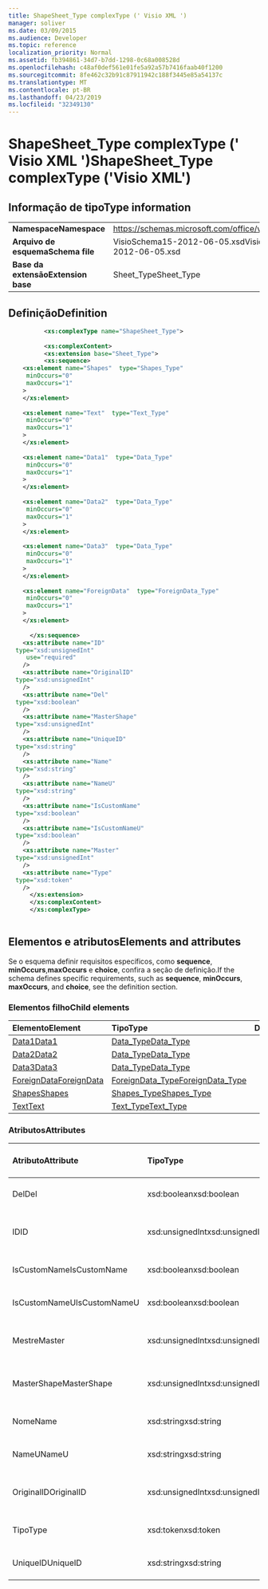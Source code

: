 ```yaml
---
title: ShapeSheet_Type complexType (' Visio XML ')
manager: soliver
ms.date: 03/09/2015
ms.audience: Developer
ms.topic: reference
localization_priority: Normal
ms.assetid: fb394861-34d7-b7dd-1298-0c68a008528d
ms.openlocfilehash: c48af0def561e01fe5a92a57b7416faab40f1200
ms.sourcegitcommit: 8fe462c32b91c87911942c188f3445e85a54137c
ms.translationtype: MT
ms.contentlocale: pt-BR
ms.lasthandoff: 04/23/2019
ms.locfileid: "32349130"
---
```

# <a name="shapesheettype-complextype-visio-xml"></a><span data-ttu-id="676b0-102">ShapeSheet_Type complexType (' Visio XML ')</span><span class="sxs-lookup"><span data-stu-id="676b0-102">ShapeSheet_Type complexType ('Visio XML')</span></span>

## <a name="type-information"></a><span data-ttu-id="676b0-103">Informação de tipo</span><span class="sxs-lookup"><span data-stu-id="676b0-103">Type information</span></span>

|||
|:-----|:-----|
|<span data-ttu-id="676b0-104">**Namespace**</span><span class="sxs-lookup"><span data-stu-id="676b0-104">**Namespace**</span></span> <br/> |https://schemas.microsoft.com/office/visio/2011/1/core  <br/> |
|<span data-ttu-id="676b0-105">**Arquivo de esquema**</span><span class="sxs-lookup"><span data-stu-id="676b0-105">**Schema file**</span></span> <br/> |<span data-ttu-id="676b0-106">VisioSchema15-2012-06-05.xsd</span><span class="sxs-lookup"><span data-stu-id="676b0-106">VisioSchema15-2012-06-05.xsd</span></span>  <br/> |
|<span data-ttu-id="676b0-107">**Base da extensão**</span><span class="sxs-lookup"><span data-stu-id="676b0-107">**Extension base**</span></span> <br/> |<span data-ttu-id="676b0-108">Sheet_Type</span><span class="sxs-lookup"><span data-stu-id="676b0-108">Sheet_Type</span></span>  <br/> |
   
## <a name="definition"></a><span data-ttu-id="676b0-109">Definição</span><span class="sxs-lookup"><span data-stu-id="676b0-109">Definition</span></span>

```XML
          <xs:complexType name="ShapeSheet_Type">
          
          <xs:complexContent>
          <xs:extension base="Sheet_Type">
          <xs:sequence>
    <xs:element name="Shapes"  type="Shapes_Type"
     minOccurs="0"
     maxOccurs="1"
    >
    </xs:element>
    
    <xs:element name="Text"  type="Text_Type"
     minOccurs="0"
     maxOccurs="1"
    >
    </xs:element>
    
    <xs:element name="Data1"  type="Data_Type"
     minOccurs="0"
     maxOccurs="1"
    >
    </xs:element>
    
    <xs:element name="Data2"  type="Data_Type"
     minOccurs="0"
     maxOccurs="1"
    >
    </xs:element>
    
    <xs:element name="Data3"  type="Data_Type"
     minOccurs="0"
     maxOccurs="1"
    >
    </xs:element>
    
    <xs:element name="ForeignData"  type="ForeignData_Type"
     minOccurs="0"
     maxOccurs="1"
    >
    </xs:element>
    
      </xs:sequence>
    <xs:attribute name="ID"
  type="xsd:unsignedInt"
     use="required"
    />
    <xs:attribute name="OriginalID"
  type="xsd:unsignedInt"
    />
    <xs:attribute name="Del"
  type="xsd:boolean"
    />
    <xs:attribute name="MasterShape"
  type="xsd:unsignedInt"
    />
    <xs:attribute name="UniqueID"
  type="xsd:string"
    />
    <xs:attribute name="Name"
  type="xsd:string"
    />
    <xs:attribute name="NameU"
  type="xsd:string"
    />
    <xs:attribute name="IsCustomName"
  type="xsd:boolean"
    />
    <xs:attribute name="IsCustomNameU"
  type="xsd:boolean"
    />
    <xs:attribute name="Master"
  type="xsd:unsignedInt"
    />
    <xs:attribute name="Type"
  type="xsd:token"
    />
      </xs:extension>
      </xs:complexContent>
      </xs:complexType>
      
```

## <a name="elements-and-attributes"></a><span data-ttu-id="676b0-110">Elementos e atributos</span><span class="sxs-lookup"><span data-stu-id="676b0-110">Elements and attributes</span></span>

<span data-ttu-id="676b0-111">Se o esquema definir requisitos específicos, como **sequence**, **minOccurs**,**maxOccurs** e **choice**, confira a seção de definição.</span><span class="sxs-lookup"><span data-stu-id="676b0-111">If the schema defines specific requirements, such as **sequence**, **minOccurs**, **maxOccurs**, and **choice**, see the definition section.</span></span> 
  
### <a name="child-elements"></a><span data-ttu-id="676b0-112">Elementos filho</span><span class="sxs-lookup"><span data-stu-id="676b0-112">Child elements</span></span>

|<span data-ttu-id="676b0-113">**Elemento**</span><span class="sxs-lookup"><span data-stu-id="676b0-113">**Element**</span></span>|<span data-ttu-id="676b0-114">**Tipo**</span><span class="sxs-lookup"><span data-stu-id="676b0-114">**Type**</span></span>|<span data-ttu-id="676b0-115">**Descrição**</span><span class="sxs-lookup"><span data-stu-id="676b0-115">**Description**</span></span>|
|:-----|:-----|:-----|
|[<span data-ttu-id="676b0-116">Data1</span><span class="sxs-lookup"><span data-stu-id="676b0-116">Data1</span></span>](data1-element-shapesheet_type-complextypevisio-xml.md) <br/> |[<span data-ttu-id="676b0-117">Data_Type</span><span class="sxs-lookup"><span data-stu-id="676b0-117">Data_Type</span></span>](data_type-complextypevisio-xml.md) <br/> ||
|[<span data-ttu-id="676b0-118">Data2</span><span class="sxs-lookup"><span data-stu-id="676b0-118">Data2</span></span>](data2-element-shapesheet_type-complextypevisio-xml.md) <br/> |[<span data-ttu-id="676b0-119">Data_Type</span><span class="sxs-lookup"><span data-stu-id="676b0-119">Data_Type</span></span>](data_type-complextypevisio-xml.md) <br/> ||
|[<span data-ttu-id="676b0-120">Data3</span><span class="sxs-lookup"><span data-stu-id="676b0-120">Data3</span></span>](data3-element-shapesheet_type-complextypevisio-xml.md) <br/> |[<span data-ttu-id="676b0-121">Data_Type</span><span class="sxs-lookup"><span data-stu-id="676b0-121">Data_Type</span></span>](data_type-complextypevisio-xml.md) <br/> ||
|[<span data-ttu-id="676b0-122">ForeignData</span><span class="sxs-lookup"><span data-stu-id="676b0-122">ForeignData</span></span>](foreigndata-element-shapesheet_type-complextypevisio-xml.md) <br/> |[<span data-ttu-id="676b0-123">ForeignData_Type</span><span class="sxs-lookup"><span data-stu-id="676b0-123">ForeignData_Type</span></span>](foreigndata_type-complextypevisio-xml.md) <br/> ||
|[<span data-ttu-id="676b0-124">Shapes</span><span class="sxs-lookup"><span data-stu-id="676b0-124">Shapes</span></span>](shapes-element-shapesheet_type-complextypevisio-xml.md) <br/> |[<span data-ttu-id="676b0-125">Shapes_Type</span><span class="sxs-lookup"><span data-stu-id="676b0-125">Shapes_Type</span></span>](shapes_type-complextypevisio-xml.md) <br/> ||
|[<span data-ttu-id="676b0-126">Text</span><span class="sxs-lookup"><span data-stu-id="676b0-126">Text</span></span>](text-element-shapesheet_type-complextypevisio-xml.md) <br/> |[<span data-ttu-id="676b0-127">Text_Type</span><span class="sxs-lookup"><span data-stu-id="676b0-127">Text_Type</span></span>](text_type-complextypevisio-xml.md) <br/> ||
   
### <a name="attributes"></a><span data-ttu-id="676b0-128">Atributos</span><span class="sxs-lookup"><span data-stu-id="676b0-128">Attributes</span></span>

|<span data-ttu-id="676b0-129">**Atributo**</span><span class="sxs-lookup"><span data-stu-id="676b0-129">**Attribute**</span></span>|<span data-ttu-id="676b0-130">**Tipo**</span><span class="sxs-lookup"><span data-stu-id="676b0-130">**Type**</span></span>|<span data-ttu-id="676b0-131">**Obrigatório**</span><span class="sxs-lookup"><span data-stu-id="676b0-131">**Required**</span></span>|<span data-ttu-id="676b0-132">**Descrição**</span><span class="sxs-lookup"><span data-stu-id="676b0-132">**Description**</span></span>|<span data-ttu-id="676b0-133">**Valores possíveis**</span><span class="sxs-lookup"><span data-stu-id="676b0-133">**Possible values**</span></span>|
|:-----|:-----|:-----|:-----|:-----|
|<span data-ttu-id="676b0-134">Del</span><span class="sxs-lookup"><span data-stu-id="676b0-134">Del</span></span>  <br/> |<span data-ttu-id="676b0-135">xsd:boolean</span><span class="sxs-lookup"><span data-stu-id="676b0-135">xsd:boolean</span></span>  <br/> |<span data-ttu-id="676b0-136">opcional</span><span class="sxs-lookup"><span data-stu-id="676b0-136">optional</span></span>  <br/> ||<span data-ttu-id="676b0-137">Valores do tipo xsd:boolean.</span><span class="sxs-lookup"><span data-stu-id="676b0-137">Values of the xsd:boolean type.</span></span>  <br/> |
|<span data-ttu-id="676b0-138">ID</span><span class="sxs-lookup"><span data-stu-id="676b0-138">ID</span></span>  <br/> |<span data-ttu-id="676b0-139">xsd:unsignedInt</span><span class="sxs-lookup"><span data-stu-id="676b0-139">xsd:unsignedInt</span></span>  <br/> |<span data-ttu-id="676b0-140">obrigatório</span><span class="sxs-lookup"><span data-stu-id="676b0-140">required</span></span>  <br/> ||<span data-ttu-id="676b0-141">Valores do tipo xsd:unsignedInt.</span><span class="sxs-lookup"><span data-stu-id="676b0-141">Values of the xsd:unsignedInt type.</span></span>  <br/> |
|<span data-ttu-id="676b0-142">IsCustomName</span><span class="sxs-lookup"><span data-stu-id="676b0-142">IsCustomName</span></span>  <br/> |<span data-ttu-id="676b0-143">xsd:boolean</span><span class="sxs-lookup"><span data-stu-id="676b0-143">xsd:boolean</span></span>  <br/> |<span data-ttu-id="676b0-144">opcional</span><span class="sxs-lookup"><span data-stu-id="676b0-144">optional</span></span>  <br/> ||<span data-ttu-id="676b0-145">Valores do tipo xsd:boolean.</span><span class="sxs-lookup"><span data-stu-id="676b0-145">Values of the xsd:boolean type.</span></span>  <br/> |
|<span data-ttu-id="676b0-146">IsCustomNameU</span><span class="sxs-lookup"><span data-stu-id="676b0-146">IsCustomNameU</span></span>  <br/> |<span data-ttu-id="676b0-147">xsd:boolean</span><span class="sxs-lookup"><span data-stu-id="676b0-147">xsd:boolean</span></span>  <br/> |<span data-ttu-id="676b0-148">opcional</span><span class="sxs-lookup"><span data-stu-id="676b0-148">optional</span></span>  <br/> ||<span data-ttu-id="676b0-149">Valores do tipo xsd:boolean.</span><span class="sxs-lookup"><span data-stu-id="676b0-149">Values of the xsd:boolean type.</span></span>  <br/> |
|<span data-ttu-id="676b0-150">Mestre</span><span class="sxs-lookup"><span data-stu-id="676b0-150">Master</span></span>  <br/> |<span data-ttu-id="676b0-151">xsd:unsignedInt</span><span class="sxs-lookup"><span data-stu-id="676b0-151">xsd:unsignedInt</span></span>  <br/> |<span data-ttu-id="676b0-152">opcional</span><span class="sxs-lookup"><span data-stu-id="676b0-152">optional</span></span>  <br/> ||<span data-ttu-id="676b0-153">Valores do tipo xsd:unsignedInt.</span><span class="sxs-lookup"><span data-stu-id="676b0-153">Values of the xsd:unsignedInt type.</span></span>  <br/> |
|<span data-ttu-id="676b0-154">MasterShape</span><span class="sxs-lookup"><span data-stu-id="676b0-154">MasterShape</span></span>  <br/> |<span data-ttu-id="676b0-155">xsd:unsignedInt</span><span class="sxs-lookup"><span data-stu-id="676b0-155">xsd:unsignedInt</span></span>  <br/> |<span data-ttu-id="676b0-156">opcional</span><span class="sxs-lookup"><span data-stu-id="676b0-156">optional</span></span>  <br/> ||<span data-ttu-id="676b0-157">Valores do tipo xsd:unsignedInt.</span><span class="sxs-lookup"><span data-stu-id="676b0-157">Values of the xsd:unsignedInt type.</span></span>  <br/> |
|<span data-ttu-id="676b0-158">Nome</span><span class="sxs-lookup"><span data-stu-id="676b0-158">Name</span></span>  <br/> |<span data-ttu-id="676b0-159">xsd:string</span><span class="sxs-lookup"><span data-stu-id="676b0-159">xsd:string</span></span>  <br/> |<span data-ttu-id="676b0-160">opcional</span><span class="sxs-lookup"><span data-stu-id="676b0-160">optional</span></span>  <br/> ||<span data-ttu-id="676b0-161">Valores do tipo xsd:string.</span><span class="sxs-lookup"><span data-stu-id="676b0-161">Values of the xsd:string type.</span></span>  <br/> |
|<span data-ttu-id="676b0-162">NameU</span><span class="sxs-lookup"><span data-stu-id="676b0-162">NameU</span></span>  <br/> |<span data-ttu-id="676b0-163">xsd:string</span><span class="sxs-lookup"><span data-stu-id="676b0-163">xsd:string</span></span>  <br/> |<span data-ttu-id="676b0-164">opcional</span><span class="sxs-lookup"><span data-stu-id="676b0-164">optional</span></span>  <br/> ||<span data-ttu-id="676b0-165">Valores do tipo xsd:string.</span><span class="sxs-lookup"><span data-stu-id="676b0-165">Values of the xsd:string type.</span></span>  <br/> |
|<span data-ttu-id="676b0-166">OriginalID</span><span class="sxs-lookup"><span data-stu-id="676b0-166">OriginalID</span></span>  <br/> |<span data-ttu-id="676b0-167">xsd:unsignedInt</span><span class="sxs-lookup"><span data-stu-id="676b0-167">xsd:unsignedInt</span></span>  <br/> |<span data-ttu-id="676b0-168">opcional</span><span class="sxs-lookup"><span data-stu-id="676b0-168">optional</span></span>  <br/> ||<span data-ttu-id="676b0-169">Valores do tipo xsd:unsignedInt.</span><span class="sxs-lookup"><span data-stu-id="676b0-169">Values of the xsd:unsignedInt type.</span></span>  <br/> |
|<span data-ttu-id="676b0-170">Tipo</span><span class="sxs-lookup"><span data-stu-id="676b0-170">Type</span></span>  <br/> |<span data-ttu-id="676b0-171">xsd:token</span><span class="sxs-lookup"><span data-stu-id="676b0-171">xsd:token</span></span>  <br/> |<span data-ttu-id="676b0-172">opcional</span><span class="sxs-lookup"><span data-stu-id="676b0-172">optional</span></span>  <br/> ||<span data-ttu-id="676b0-173">Valores do tipo xsd:token.</span><span class="sxs-lookup"><span data-stu-id="676b0-173">Values of the xsd:token type.</span></span>  <br/> |
|<span data-ttu-id="676b0-174">UniqueID</span><span class="sxs-lookup"><span data-stu-id="676b0-174">UniqueID</span></span>  <br/> |<span data-ttu-id="676b0-175">xsd:string</span><span class="sxs-lookup"><span data-stu-id="676b0-175">xsd:string</span></span>  <br/> |<span data-ttu-id="676b0-176">opcional</span><span class="sxs-lookup"><span data-stu-id="676b0-176">optional</span></span>  <br/> ||<span data-ttu-id="676b0-177">Valores do tipo xsd:string.</span><span class="sxs-lookup"><span data-stu-id="676b0-177">Values of the xsd:string type.</span></span>  <br/> |
   

